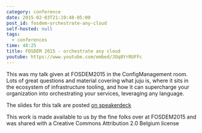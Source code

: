 ```yaml
---
category: conference
date: 2015-02-03T21:19:48-05:00
post_id: fosdem-orchestrate-any-cloud
self-hosted: null
tags:
  - conferences
time: 48:25
title: FOSDEM 2015 - orchestrate any cloud
youtube: https://www.youtube.com/embed/JOq8YrRUFFc
---
```


This was my talk given at FOSDEM2015 in the ConfigManagement room. Lots of great
questions and material covering what juju is, where it sits in the ecosystem
of infrastructure tooling, and how it can supercharge your organization into
orchestrating your services, leveraging any language.

The slides for this talk are posted [on speakerdeck](https://speakerdeck.com/chuckbutler/service-orchestration-with-juju)

This work is made available to us by the fine folks over at FOSDEM2015 and was
shared with a Creative Commons Attribution 2.0 Belgium license
